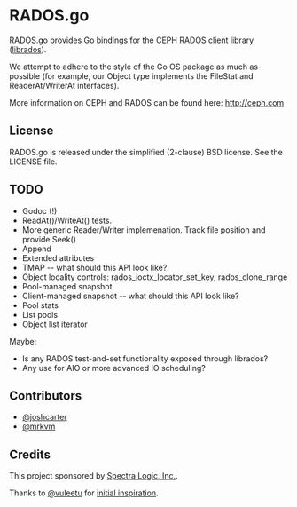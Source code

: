 # RADOS.go

RADOS.go provides Go bindings for the CEPH RADOS client library
([librados](http://ceph.com/docs/next/rados/api/librados/)).

We attempt to adhere to the style of the Go OS package as much as possible
(for example, our Object type implements the FileStat and ReaderAt/WriterAt
interfaces).

More information on CEPH and RADOS can be found here: http://ceph.com

## License

RADOS.go is released under the simplified (2-clause) BSD license. See the
LICENSE file.

## TODO

- Godoc (!)
- ReadAt()/WriteAt() tests.
- More generic Reader/Writer implemenation. Track file position and provide Seek()
- Append
- Extended attributes
- TMAP -- what should this API look like?
- Object locality controls: rados_ioctx_locator_set_key, rados_clone_range
- Pool-managed snapshot
- Client-managed snapshot -- what should this API look like?
- Pool stats
- List pools
- Object list iterator

Maybe:

- Is any RADOS test-and-set functionality exposed through librados?
- Any use for AIO or more advanced IO scheduling?

## Contributors

- [@joshcarter](https://github.com/joshcarter)
- [@mrkvm](https://github.com/mrkvm)

## Credits

This project sponsored by [Spectra Logic, Inc.](http://spectralogic.com).

Thanks to [@vuleetu](https://github.com/vuleetu)
for [initial inspiration](https://github.com/vuleetu/gorados).
